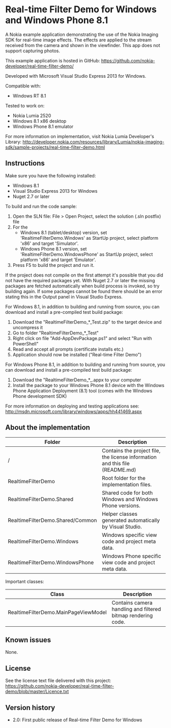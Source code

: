 Real-time Filter Demo for Windows and Windows Phone 8.1
=======================================================

A Nokia example application demonstrating the use of the Nokia Imaging SDK for
real-time image effects. The effects are applied to the stream received from the
camera and shown in the viewfinder. This app does not support capturing photos. 

This example application is hosted in GitHub:
https://github.com/nokia-developer/real-time-filter-demo/

Developed with Microsoft Visual Studio Express 2013 for Windows.

Compatible with:

 * Windows RT 8.1

Tested to work on:

 * Nokia Lumia 2520
 * Windows 8.1 x86 desktop
 * Windows Phone 8.1 emulator

For more information on implementation, visit Nokia Lumia Developer's Library:
http://developer.nokia.com/resources/library/Lumia/nokia-imaging-sdk/sample-projects/real-time-filter-demo.html


Instructions
------------

Make sure you have the following installed:

 * Windows 8.1
 * Visual Studio Express 2013 for Windows
 * Nuget 2.7 or later

To build and run the code sample:

 1. Open the SLN file:
    File > Open Project, select the solution (.sln postfix) file
 2. For the
    * Windows 8.1 (tablet/desktop) version, set 'RealtimeFilterDemo.Windows'
      as StartUp project, select platform 'x86' and target 'Simulator'.
    * Windows Phone 8.1 version, set 'RealtimeFilterDemo.WindowsPhone'
      as StartUp project, select platform 'x86' and target 'Emulator'.
 3. Press F5 to build the project and run it.

If the project does not compile on the first attempt it's possible that you
did not have the required packages yet. With Nuget 2.7 or later the missing
packages are fetched automatically when build process is invoked, so try
building again. If some packages cannot be found there should be an
error stating this in the Output panel in Visual Studio Express.

For Windows 8.1, in addition to building and running from source, you can
download and install a pre-compiled test build package:

 1. Download the "RealtimeFilterDemo_*_Test.zip" to the target device and uncompress it
 2. Go to folder "RealtimeFilterDemo_*_Test"
 3. Right click on file "Add-AppDevPackage.ps1" and select "Run with PowerShell"
 4. Read and accept all prompts (certificate installs etc.)
 5. Application should now be installed ("Real-time Filter Demo")

For Windows Phone 8.1, in addition to building and running from source, you can
download and install a pre-compiled test build package:

 1. Download the "RealtimeFilterDemo_*_.appx to your computer
 2. Install the package to your Windows Phone 8.1 device with the Windows Phone
    Application Deployment (8.1) tool (comes with the Windows Phone development SDK)

For more information on deploying and testing applications see:
http://msdn.microsoft.com/library/windows/apps/hh441469.aspx


About the implementation
------------------------

| Folder | Description |
| ------ | ----------- |
| / | Contains the project file, the license information and this file (README.md) |
| RealtimeFilterDemo | Root folder for the implementation files.  |
| RealtimeFilterDemo.Shared | Shared code for both Windows and Windows Phone versions. |
| RealtimeFilterDemo.Shared/Common | Helper classes generated automatically by Visual Studio. |
| RealtimeFilterDemo.Windows | Windows specific view code and project meta data. |
| RealtimeFilterDemo.WindowsPhone | Windows Phone specific view code and project meta data.  |

Important classes:

| Class | Description |
| ----- | ----------- |
| RealtimeFilterDemo.MainPageViewModel | Contains camera handling and filtered bitmap rendering code. |


Known issues
------------

None.


License
-------

See the license text file delivered with this project:
https://github.com/nokia-developer/real-time-filter-demo/blob/master/Licence.txt


Version history
---------------

 * 2.0: First public release of Real-time Filter Demo for Windows
